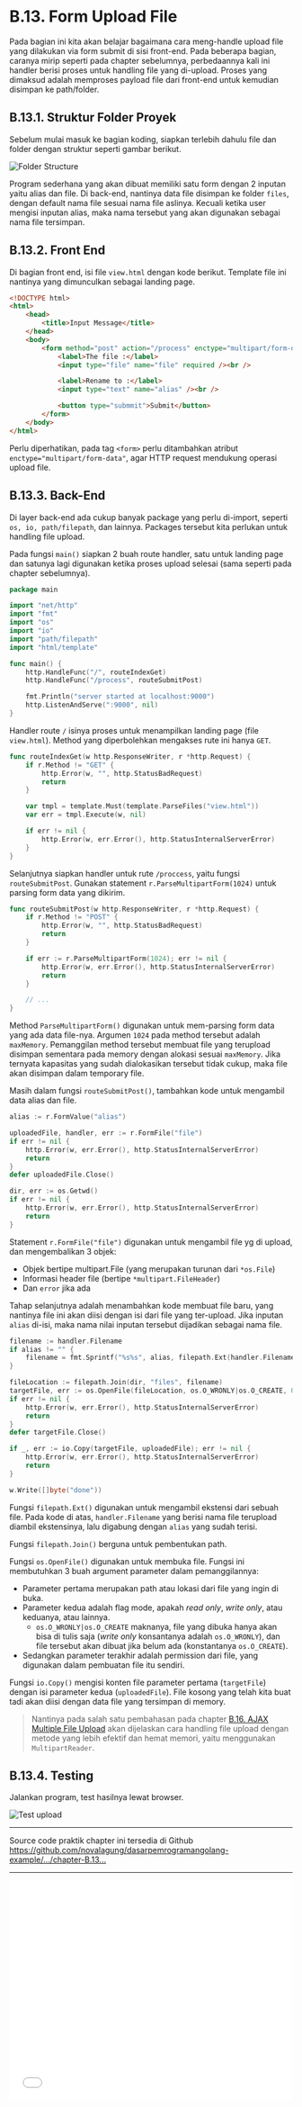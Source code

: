 # B.13. Form Upload File

Pada bagian ini kita akan belajar bagaimana cara meng-handle upload file yang dilakukan via form submit di sisi front-end. Pada beberapa bagian, caranya mirip seperti pada chapter sebelumnya, perbedaannya kali ini handler berisi proses untuk handling file yang di-upload. Proses yang dimaksud adalah memproses payload file dari front-end untuk kemudian disimpan ke path/folder.

## B.13.1. Struktur Folder Proyek

Sebelum mulai masuk ke bagian koding, siapkan terlebih dahulu file dan folder dengan struktur seperti gambar berikut.

![Folder Structure](images/B_form_upload_file_1_structure.png)

Program sederhana yang akan dibuat memiliki satu form dengan 2 inputan yaitu alias dan file. Di back-end, nantinya data file disimpan ke folder `files`, dengan default nama file sesuai nama file aslinya. Kecuali ketika user mengisi inputan alias, maka nama tersebut yang akan digunakan sebagai nama file tersimpan.

## B.13.2. Front End

Di bagian front end, isi file `view.html` dengan kode berikut. Template file ini nantinya yang dimunculkan sebagai landing page.

```html
<!DOCTYPE html>
<html>
    <head>
        <title>Input Message</title>
    </head>
    <body>
        <form method="post" action="/process" enctype="multipart/form-data">
            <label>The file :</label>
            <input type="file" name="file" required /><br />

            <label>Rename to :</label>
            <input type="text" name="alias" /><br />

            <button type="submmit">Submit</button>
        </form>
    </body>
</html>
```

Perlu diperhatikan, pada tag `<form>` perlu ditambahkan atribut `enctype="multipart/form-data"`, agar HTTP request mendukung operasi upload file.

## B.13.3. Back-End

Di layer back-end ada cukup banyak package yang perlu di-import, seperti `os, io, path/filepath`, dan lainnya. Packages tersebut kita perlukan untuk handling file upload.

Pada fungsi `main()` siapkan 2 buah route handler, satu untuk landing page dan satunya lagi digunakan ketika proses upload selesai (sama seperti pada chapter sebelumnya).

```go
package main

import "net/http"
import "fmt"
import "os"
import "io"
import "path/filepath"
import "html/template"

func main() {
    http.HandleFunc("/", routeIndexGet)
    http.HandleFunc("/process", routeSubmitPost)

    fmt.Println("server started at localhost:9000")
    http.ListenAndServe(":9000", nil)
}
```

Handler route `/` isinya proses untuk menampilkan landing page (file `view.html`). Method yang diperbolehkan mengakses rute ini hanya `GET`.

```go
func routeIndexGet(w http.ResponseWriter, r *http.Request) {
    if r.Method != "GET" {
        http.Error(w, "", http.StatusBadRequest)
        return
    }

    var tmpl = template.Must(template.ParseFiles("view.html"))
    var err = tmpl.Execute(w, nil)

    if err != nil {
        http.Error(w, err.Error(), http.StatusInternalServerError)
    }
}
```

Selanjutnya siapkan handler untuk rute `/proccess`, yaitu fungsi `routeSubmitPost`. Gunakan statement `r.ParseMultipartForm(1024)` untuk parsing form data yang dikirim.

```go
func routeSubmitPost(w http.ResponseWriter, r *http.Request) {
    if r.Method != "POST" {
        http.Error(w, "", http.StatusBadRequest)
        return
    }

    if err := r.ParseMultipartForm(1024); err != nil {
        http.Error(w, err.Error(), http.StatusInternalServerError)
        return
    }

    // ...
}
```

Method `ParseMultipartForm()` digunakan untuk mem-parsing form data yang ada data file-nya. Argumen `1024` pada method tersebut adalah `maxMemory`. Pemanggilan method tersebut membuat file yang terupload disimpan sementara pada memory dengan alokasi sesuai `maxMemory`. Jika ternyata kapasitas yang sudah dialokasikan tersebut tidak cukup, maka file akan disimpan dalam temporary file.

Masih dalam fungsi `routeSubmitPost()`, tambahkan kode untuk mengambil data alias dan file.

```go
alias := r.FormValue("alias")

uploadedFile, handler, err := r.FormFile("file")
if err != nil {
    http.Error(w, err.Error(), http.StatusInternalServerError)
    return
}
defer uploadedFile.Close()

dir, err := os.Getwd()
if err != nil {
    http.Error(w, err.Error(), http.StatusInternalServerError)
    return
}
```

Statement `r.FormFile("file")` digunakan untuk mengambil file yg di upload, dan mengembalikan 3 objek:

 - Objek bertipe multipart.File (yang merupakan turunan dari `*os.File`)
 - Informasi header file (bertipe `*multipart.FileHeader`)
 - Dan `error` jika ada

Tahap selanjutnya adalah menambahkan kode membuat file baru, yang nantinya file ini akan diisi dengan isi dari file yang ter-upload. Jika inputan `alias` di-isi, maka nama nilai inputan tersebut dijadikan sebagai nama file.

```go
filename := handler.Filename
if alias != "" {
    filename = fmt.Sprintf("%s%s", alias, filepath.Ext(handler.Filename))
}

fileLocation := filepath.Join(dir, "files", filename)
targetFile, err := os.OpenFile(fileLocation, os.O_WRONLY|os.O_CREATE, 0666)
if err != nil {
    http.Error(w, err.Error(), http.StatusInternalServerError)
    return
}
defer targetFile.Close()

if _, err := io.Copy(targetFile, uploadedFile); err != nil {
    http.Error(w, err.Error(), http.StatusInternalServerError)
    return
}

w.Write([]byte("done"))
```

Fungsi `filepath.Ext()` digunakan untuk mengambil ekstensi dari sebuah file. Pada kode di atas, `handler.Filename` yang berisi nama file terupload diambil ekstensinya, lalu digabung dengan `alias` yang sudah terisi.

Fungsi `filepath.Join()` berguna untuk pembentukan path.

Fungsi `os.OpenFile()` digunakan untuk membuka file. Fungsi ini membutuhkan 3 buah argument parameter dalam pemanggilannya:

 - Parameter pertama merupakan path atau lokasi dari file yang ingin di buka.
 - Parameter kedua adalah flag mode, apakah *read only*, *write only*, atau keduanya, atau lainnya.
    - `os.O_WRONLY|os.O_CREATE` maknanya, file yang dibuka hanya akan bisa di tulis saja (*write only* konsantanya adalah `os.O_WRONLY`), dan file tersebut akan dibuat jika belum ada (konstantanya `os.O_CREATE`).
 - Sedangkan parameter terakhir adalah permission dari file, yang digunakan dalam pembuatan file itu sendiri.

Fungsi `io.Copy()` mengisi konten file parameter pertama (`targetFile`) dengan isi parameter kedua (`uploadedFile`). File kosong yang telah kita buat tadi akan diisi dengan data file yang tersimpan di memory.

> Nantinya pada salah satu pembahasan pada chapter [B.16. AJAX Multiple File Upload](/B-ajax-multi-upload.html) akan dijelaskan cara handling file upload dengan metode yang lebih efektif dan hemat memori, yaitu menggunakan `MultipartReader`.

## B.13.4. Testing

Jalankan program, test hasilnya lewat browser.

![Test upload](images/B_form_upload_file_2_files.png)

---

<div class="source-code-link">
    <div class="source-code-link-message">Source code praktik chapter ini tersedia di Github</div>
    <a href="https://github.com/novalagung/dasarpemrogramangolang-example/tree/master/chapter-B.13-form-upload-file">https://github.com/novalagung/dasarpemrogramangolang-example/.../chapter-B.13...</a>
</div>

---

<iframe src="partial/ebooks.html" width="100%" height="390px" frameborder="0" scrolling="no"></iframe>
